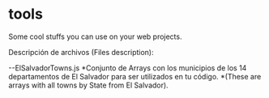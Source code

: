 # tools
Some cool stuffs you can use on your web projects.

Descripción de archivos (Files description):

--ElSalvadorTowns.js
	 *Conjunto de  Arrays con los municipios de los 14 departamentos de El Salvador para ser utilizados en tu código.
	 *(These are arrays  with all towns by State  from El Salvador). 
